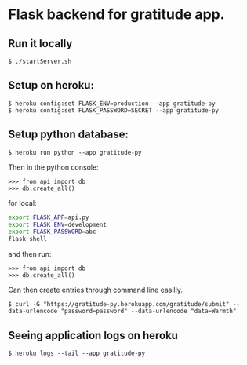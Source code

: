 # Flask backend for gratitude app.

## Run it locally
```fish
$ ./startServer.sh
```



## Setup on heroku:
```fish
$ heroku config:set FLASK_ENV=production --app gratitude-py
$ heroku config:set FLASK_PASSWORD=SECRET --app gratitude-py
```

## Setup python database:
```fish
$ heroku run python --app gratitude-py
```

Then in the python console:
```
>>> from api import db
>>> db.create_all()
```

for local:
```bash
export FLASK_APP=api.py
export FLASK_ENV=development
export FLASK_PASSWORD=abc
flask shell
```

and then run:
```
>>> from api import db
>>> db.create_all()
```


Can then create entries through command line easilly.
```fish
$ curl -G "https://gratitude-py.herokuapp.com/gratitude/submit" --data-urlencode "password=password" --data-urlencode "data=Warmth"
```


## Seeing application logs on heroku

```fish
$ heroku logs --tail --app gratitude-py
```
